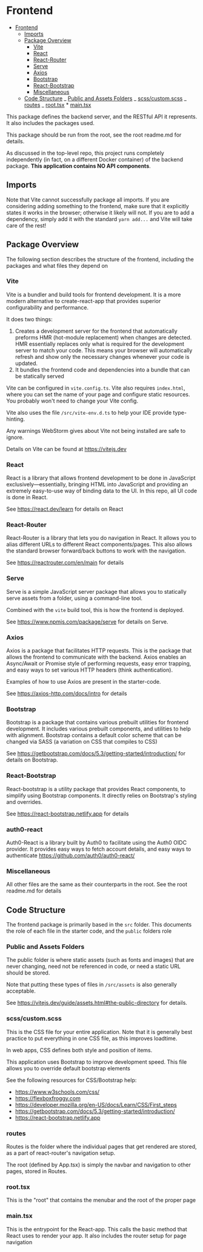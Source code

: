 # Frontend

<!-- TOC -->

- [Frontend](#frontend)
  - [Imports](#imports)
  - [Package Overview](#package-overview)
    - [Vite](#vite)
    - [React](#react)
    - [React-Router](#react-router)
    - [Serve](#serve)
    - [Axios](#axios)
    - [Bootstrap](#bootstrap)
    - [React-Bootstrap](#react-bootstrap)
    - [Miscellaneous](#miscellaneous)
  - [Code Structure](#code-structure)
  _ [Public and Assets Folders](#public-and-assets-folders)
  _ [scss/custom.scss](#scsscustomscss)
  _ [routes](#routes)
  _ [root.tsx](#roottsx) \* [main.tsx](#maintsx)
  <!-- TOC -->

This package defines the backend server, and the RESTful API it
represents. It also includes the packages used.

This package should be run from the root, see the root readme.md for details.

As discussed in the top-level repo, this project runs completely independently
(in fact, on a different Docker container) of the backend package. **This application
contains NO API components**.

## Imports

Note that Vite cannot successfully package all imports. If you are considering
adding something to the frontend, make sure that it explicitly states
it works in the browser; otherwise it likely will not. If you are
to add a dependency, simply add it with the standard `yarn add...` and Vite will
take care of the rest!

## Package Overview

The following section describes the structure of the frontend, including the packages
and what files they depend on

### Vite

Vite is a bundler and build tools for frontend development. It is a more modern
alternative to create-react-app that provides superior configurability
and performance.

It does two things:

1. Creates a development server for the frontend that automatically preforms
   HMR (hot-module replacement) when changes are detected. HMR essentially replaces
   only what is required for the development server to match your code. This means your browser
   will automatically refresh and show only the necessary changes whenever your code is updated.
2. It bundles the frontend code and dependencies into a bundle that can be statically served

Vite can be configured in `vite.config.ts`. Vite also requires `index.html`, where you can set
the name of your page and configure static resources. You probably won't need to change your Vite config.

Vite also uses the file `/src/vite-env.d.ts` to help your IDE provide type-hinting.

Any warnings WebStorm gives about Vite not being installed are safe to ignore.

Details on Vite can be found at https://vitejs.dev

### React

React is a library that allows frontend development to be done in JavaScript exclusively—essentially,
bringing HTML into JavaScript and providing an extremely easy-to-use way of binding
data to the UI. In this repo, all UI code is done in React.

See https://react.dev/learn for details on React

### React-Router

React-Router is a library that lets you do navigation in React. It allows you to
alias different URLs to different React components/pages. This also allows the standard
browser forward/back buttons to work with the navigation.

See https://reactrouter.com/en/main for details

### Serve

Serve is a simple JavaScript server package that allows you to statically serve assets from a folder, using
a command-line tool.

Combined with the `vite` build tool, this is how the frontend is deployed.

See https://www.npmjs.com/package/serve for details on Serve.

### Axios

Axios is a package that facilitates HTTP requests. This is the package that allows
the frontend to communicate with the backend. Axios enables an Async/Await or Promise style
of performing requests, easy error trapping, and easy ways to set various HTTP headers
(think authentication).

Examples of how to use Axios are present in the starter-code.

See https://axios-http.com/docs/intro for details

### Bootstrap

Bootstrap is a package that contains various prebuilt utilities for
frontend development.
It includes various prebuilt components, and utilities to help with alignment.
Bootstrap contains a default color scheme that can be changed via
SASS (a variation on CSS that compiles to CSS)

See https://getbootstrap.com/docs/5.3/getting-started/introduction/ for details on Bootstrap.

### React-Bootstrap

React-bootstrap is a utility package that provides React components,
to simplify using Bootstrap components.
It directly relies on Bootstrap's styling
and overrides.

See https://react-bootstrap.netlify.app for details

### auth0-react

Auth0-React is a library built by Auth0 to facilitate using the Auth0 OIDC provider.
It provides easy ways
to fetch account details, and easy ways to authenticate https://github.com/auth0/auth0-react/

### Miscellaneous

All other files are the same as their counterparts in the root. See
the root readme.md for details

## Code Structure

The frontend package is primarily based in the `src` folder. This documents the role
of each file in the starter code, and the `public` folders role

### Public and Assets Folders

The public folder is where static assets (such as fonts and images) that are
never changing, need not be referenced in code, or need a static URL
should be stored.

Note that putting these types of files in `/src/assets` is also generally acceptable.

See https://vitejs.dev/guide/assets.html#the-public-directory for details.

### scss/custom.scss

This is the CSS file for your entire application. Note that it is generally
best practice to put everything in one CSS file, as this improves loadtime.

In web apps, CSS defines both style and position of items.

This application uses Bootstrap to improve development speed. This file allows you to override
default bootstrap elements

See the following resources for CSS/Bootstrap help:

- https://www.w3schools.com/css/
- https://flexboxfroggy.com
- https://developer.mozilla.org/en-US/docs/Learn/CSS/First_steps
- https://getbootstrap.com/docs/5.3/getting-started/introduction/
- https://react-bootstrap.netlify.app

### routes

Routes is the folder where the individual pages that get rendered
are stored, as a part of react-router's navigation setup.

The root (defined by App.tsx) is simply the navbar and navigation to
other pages, stored in Routes.

### root.tsx

This is the "root" that contains the menubar and the root of the
proper page

### main.tsx

This is the entrypoint for the React-app.
This calls the basic method
that React uses to render your app.
It also includes the router setup for page navigation
